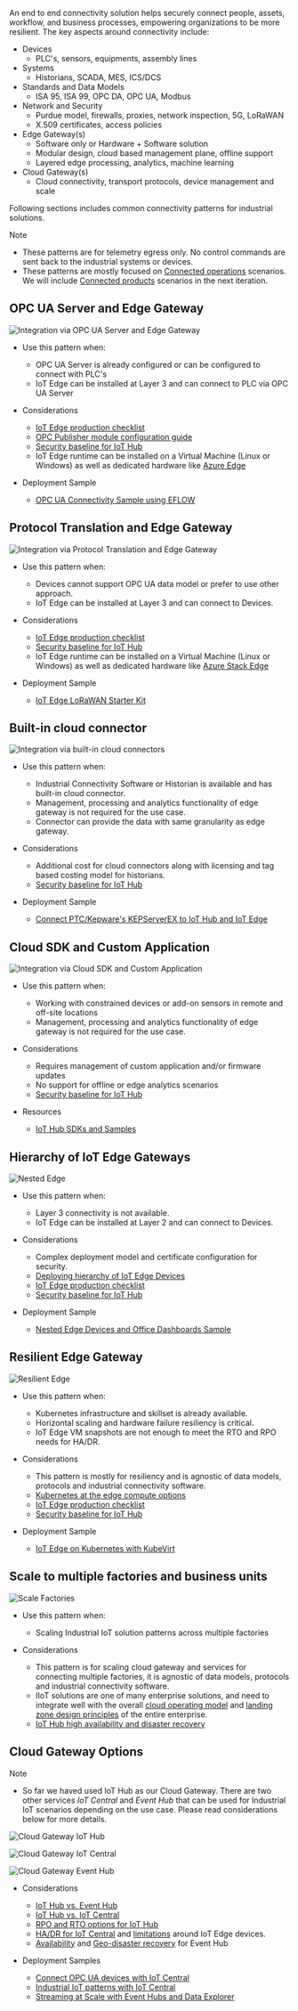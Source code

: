 An end to end connectivity solution helps securely connect people, assets, workflow, and business processes, empowering organizations to be more resilient. The key aspects around connectivity include:

- Devices
    - PLC's, sensors, equipments, assembly lines
- Systems 
    - Historians, SCADA, MES, ICS/DCS
- Standards and Data Models
    - ISA 95, ISA 99, OPC DA, OPC UA, Modbus
- Network and Security
    - Purdue model, firewalls, proxies, network inspection, 5G, LoRaWAN
    - X.509 certificates, access policies
- Edge Gateway(s)
    - Software only or Hardware + Software solution
    - Modular design, cloud based management plane, offline support
    - Layered edge processing, analytics, machine learning
- Cloud Gateway(s)
    - Cloud connectivity, transport protocols, device management and scale

Following sections includes common connectivity patterns for industrial solutions. 

> [!NOTE]
> - These patterns are for telemetry egress only. No control commands are sent back to the industrial systems or devices.
> - These patterns are mostly focused on [Connected operations](https://docs.microsoft.com/en-us/azure/architecture/framework/iot/iot-overview#connected-operations) scenarios. We will include [Connected products](https://docs.microsoft.com/en-us/azure/architecture/framework/iot/iot-overview#connected-products) scenarios in the next iteration.


## OPC UA Server and Edge Gateway

![Integration via OPC UA Server and Edge Gateway](images/edge-opcua.png)

- Use this pattern when:
    - OPC UA Server is already configured or can be configured to connect with PLC's
    - IoT Edge can be installed at Layer 3 and can connect to PLC via OPC UA Server

- Considerations
    - [IoT Edge production checklist](https://docs.microsoft.com/en-us/azure/iot-edge/production-checklist?view=iotedge-2018-06)
    - [OPC Publisher module configuration guide](https://github.com/Azure/Industrial-IoT/blob/main/docs/modules/publisher.md)
    - [Security baseline for IoT Hub](https://docs.microsoft.com/en-us/security/benchmark/azure/baselines/iot-hub-security-baseline?toc=/azure/iot-hub/TOC.json)
    - IoT Edge runtime can be installed on a Virtual Machine (Linux or Windows) as well as dedicated hardware like [Azure  Edge](https://azure.microsoft.com/en-us/products/azure-stack/edge/#overview) 

- Deployment Sample
    - [OPC UA Connectivity Sample using EFLOW](https://github.com/Azure-Samples/industrial-iot-patterns)


## Protocol Translation and Edge Gateway

![Integration via Protocol Translation and Edge Gateway](images/edge-protocoltranslation.png)

- Use this pattern when:
    - Devices cannot support OPC UA data model or prefer to use other approach.
    - IoT Edge can be installed at Layer 3 and can connect to Devices.

- Considerations
    - [IoT Edge production checklist](https://docs.microsoft.com/en-us/azure/iot-edge/production-checklist?view=iotedge-2018-06)
    - [Security baseline for IoT Hub](https://docs.microsoft.com/en-us/security/benchmark/azure/baselines/iot-hub-security-baseline?toc=/azure/iot-hub/TOC.json)
    - IoT Edge runtime can be installed on a Virtual Machine (Linux or Windows) as well as dedicated hardware like [Azure Stack Edge](https://azure.microsoft.com/en-us/products/azure-stack/edge/#overview) 

- Deployment Sample
    - [IoT Edge LoRaWAN Starter Kit](https://github.com/Azure/iotedge-lorawan-starterkit)
   
## Built-in cloud connector

![Integration via built-in cloud connectors](images/historian-cloudconnector.png)

- Use this pattern when:
    - Industrial Connectivity Software or Historian is available and has built-in cloud connector.
    - Management, processing and analytics functionality of edge gateway is not required for the use case.
    - Connector can provide the data with same granularity as edge gateway.   

- Considerations
    - Additional cost for cloud connectors along with licensing and tag based costing model for historians.
    - [Security baseline for IoT Hub](https://docs.microsoft.com/en-us/security/benchmark/azure/baselines/iot-hub-security-baseline?toc=/azure/iot-hub/TOC.json)

- Deployment Sample
    - [Connect PTC/Kepware's KEPServerEX to IoT Hub and IoT Edge](https://docs.microsoft.com/en-us/samples/azure-samples/iot-hub-how-to-kepware-edge/azure-iot-edge-connect-ptc/)

## Cloud SDK and Custom Application

![Integration via Cloud SDK and Custom Application](images/direct-sdk.png)

- Use this pattern when:
    - Working with constrained devices or add-on sensors in remote and off-site locations
    - Management, processing and analytics functionality of edge gateway is not required for the use case.

- Considerations
    - Requires management of custom application and/or firmware updates
    - No support for offline or edge analytics scenarios
    - [Security baseline for IoT Hub](https://docs.microsoft.com/en-us/security/benchmark/azure/baselines/iot-hub-security-baseline?toc=/azure/iot-hub/TOC.json)

- Resources
    - [IoT Hub SDKs and Samples](https://docs.microsoft.com/en-us/azure/iot-hub/iot-hub-devguide-sdks)

## Hierarchy of IoT Edge Gateways

![Nested Edge](images/nested-edge.png)

- Use this pattern when:
    - Layer 3 connectivity is not available.
    - IoT Edge can be installed at Layer 2 and can connect to Devices.

- Considerations
    - Complex deployment model and certificate configuration for security.
    - [Deploying hierarchy of IoT Edge Devices](https://docs.microsoft.com/en-us/azure/iot-edge/tutorial-nested-iot-edge?view=iotedge-2020-11)
    - [IoT Edge production checklist](https://docs.microsoft.com/en-us/azure/iot-edge/production-checklist?view=iotedge-2018-06)
    - [Security baseline for IoT Hub](https://docs.microsoft.com/en-us/security/benchmark/azure/baselines/iot-hub-security-baseline?toc=/azure/iot-hub/TOC.json)

- Deployment Sample
    - [Nested Edge Devices and Office Dashboards Sample](https://github.com/Azure-Samples/iot-edge-for-iiot)

## Resilient Edge Gateway

![Resilient Edge](images/resilient-edge.png)

- Use this pattern when:
    - Kubernetes infrastructure and skillset is already available.
    - Horizontal scaling and hardware failure resiliency is critical.
    - IoT Edge VM snapshots are not enough to meet the RTO and RPO needs for HA/DR.

- Considerations
    - This pattern is mostly for resiliency and is agnostic of data models, protocols and industrial connectivity software.
    - [Kubernetes at the edge compute options](https://docs.microsoft.com/en-us/azure/architecture/operator-guides/aks/choose-kubernetes-edge-compute-option)
    - [IoT Edge production checklist](https://docs.microsoft.com/en-us/azure/iot-edge/production-checklist?view=iotedge-2018-06)
    - [Security baseline for IoT Hub](https://docs.microsoft.com/en-us/security/benchmark/azure/baselines/iot-hub-security-baseline?toc=/azure/iot-hub/TOC.json)
    
- Deployment Sample
    - [IoT Edge on Kubernetes with KubeVirt](https://github.com/Azure-Samples/IoT-Edge-K8s-KubeVirt-Deployment/)

## Scale to multiple factories and business units

![Scale Factories](images/scale-factories.png)

- Use this pattern when:
    - Scaling Industrial IoT solution patterns across multiple factories

- Considerations
    - This pattern is for scaling cloud gateway and services for connecting multiple factories, it is agnostic of data models, protocols and industrial connectivity software.
    - IIoT solutions are one of many enterprise solutions, and need to integrate well with the overall [cloud operating model](https://docs.microsoft.com/en-us/azure/cloud-adoption-framework/operating-model/compare) and [landing zone design principles](https://docs.microsoft.com/en-us/azure/cloud-adoption-framework/ready/landing-zone/design-principles) of the entire enterprise.
    - [IoT Hub high availability and disaster recovery](https://docs.microsoft.com/en-us/azure/iot-hub/iot-hub-ha-dr)


## Cloud Gateway Options

> [!NOTE]
> - So far we haved used IoT Hub as our Cloud Gateway. There are two other services *IoT Central* and *Event Hub* that can be used for Industrial IoT scenarios depending on the use case. Please read considerations below for more details.

![Cloud Gateway IoT Hub](images/cloudgw-iothub.png)

![Cloud Gateway IoT Central](images/cloudgw-iotcentral.png)

![Cloud Gateway Event Hub](images/cloudgw-eventhub.png)

- Considerations
    - [IoT Hub vs. Event Hub](https://docs.microsoft.com/en-us/azure/iot-hub/iot-hub-compare-event-hubs)
    - [IoT Hub vs. IoT Central](https://docs.microsoft.com/en-us/azure/iot-fundamentals/iot-solution-apaas-paas#comparing-approaches)
    - [RPO and RTO options for IoT Hub](https://docs.microsoft.com/en-us/azure/iot-hub/iot-hub-ha-dr#choose-the-right-hadr-option)
    - [HA/DR for IoT Central](https://docs.microsoft.com/en-us/azure/iot-central/core/concepts-faq-scalability-availability) and [limitations](https://docs.microsoft.com/en-us/azure/iot-central/core/concepts-faq-scalability-availability#limitations) around IoT Edge devices. 
    - [Availability](https://docs.microsoft.com/en-us/azure/event-hubs/event-hubs-availability-and-consistency?tabs=dotnet) and [Geo-disaster recovery](https://docs.microsoft.com/en-us/azure/event-hubs/event-hubs-geo-dr?tabs=portal) for Event Hub

- Deployment Samples
    - [Connect OPC UA devices with IoT Central](https://github.com/iot-for-all/iotc-opcua-iotedge-gateway)
    - [Industrial IoT patterns with IoT Central](https://docs.microsoft.com/en-us/azure/iot-central/core/concepts-iiot-architecture)
    - [Streaming at Scale with Event Hubs and Data Explorer](https://github.com/Azure-Samples/streaming-at-scale/tree/main/eventhubs-dataexplorer)